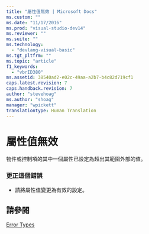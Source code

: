 ```yaml
---
title: "屬性值無效 | Microsoft Docs"
ms.custom: ""
ms.date: "11/17/2016"
ms.prod: "visual-studio-dev14"
ms.reviewer: ""
ms.suite: ""
ms.technology: 
  - "devlang-visual-basic"
ms.tgt_pltfrm: ""
ms.topic: "article"
f1_keywords: 
  - "vbrID380"
ms.assetid: 38540ad2-e02c-49aa-a2b7-b4c82d719cf1
caps.latest.revision: 7
caps.handback.revision: 7
author: "stevehoag"
ms.author: "shoag"
manager: "wpickett"
translationtype: Human Translation
---
```

# 屬性值無效
物件或控制項的其中一個屬性已設定為超出其範圍外部的值。  
  
### 更正這個錯誤  
  
-   請將屬性值變更為有效的設定。  
  
## 請參閱  
 [Error Types](../../visual-basic/programming-guide/language-features/error-types.md)